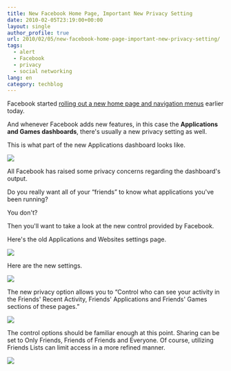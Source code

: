 ```yaml
---
title: New Facebook Home Page, Important New Privacy Setting
date: 2010-02-05T23:19:00+00:00
layout: single
author_profile: true
url: 2010/02/05/new-facebook-home-page-important-new-privacy-setting/
tags:
  - alert
  - Facebook
  - privacy
  - social networking
lang: en
category: techblog
---
```

Facebook started [rolling out a new home page and navigation menus](http://blog.facebook.com/blog.php?post=287459122130) earlier today.

And whenever Facebook adds new features, in this case the **Applications and Games dashboards**, there's usually a new privacy setting as well.

This is what part of the new Applications dashboard looks like.

[![](http://3.bp.blogspot.com/_vaUVXcmC3OI/S2yfsRqXtlI/AAAAAAAAA04/CZDgj_046HE/s640/Facebook_Privacy_Activity_04.png)](http://3.bp.blogspot.com/_vaUVXcmC3OI/S2yfsRqXtlI/AAAAAAAAA04/CZDgj_046HE/s1600-h/Facebook_Privacy_Activity_04.png)

All Facebook has raised some privacy concerns regarding the dashboard's output.

Do you really want all of your “friends” to know what applications you've been running?

You don't?

Then you'll want to take a look at the new control provided by Facebook.

Here's the old Applications and Websites settings page.

[![](http://1.bp.blogspot.com/_vaUVXcmC3OI/S2yfoxzXu7I/AAAAAAAAA0g/Krs48fY38GE/s640/Facebook_Privacy_Activity_01.png)](http://1.bp.blogspot.com/_vaUVXcmC3OI/S2yfoxzXu7I/AAAAAAAAA0g/Krs48fY38GE/s1600-h/Facebook_Privacy_Activity_01.png)

Here are the new settings.

[![](http://2.bp.blogspot.com/_vaUVXcmC3OI/S2yfq0GgtjI/AAAAAAAAA0o/T3tAURniwQI/s640/Facebook_Privacy_Activity_02.png)](http://2.bp.blogspot.com/_vaUVXcmC3OI/S2yfq0GgtjI/AAAAAAAAA0o/T3tAURniwQI/s1600-h/Facebook_Privacy_Activity_02.png)

The new privacy option allows you to “Control who can see your activity in the Friends' Recent Activity, Friends' Applications and Friends' Games sections of these pages.”

[![](http://4.bp.blogspot.com/_vaUVXcmC3OI/S2yfrUEMa1I/AAAAAAAAA0w/wor3YTqIgS4/s640/Facebook_Privacy_Activity_03.png)](http://4.bp.blogspot.com/_vaUVXcmC3OI/S2yfrUEMa1I/AAAAAAAAA0w/wor3YTqIgS4/s1600-h/Facebook_Privacy_Activity_03.png)

The control options should be familiar enough at this point. Sharing can be set to Only Friends, Friends of Friends and Everyone. Of course, utilizing Friends Lists can limit access in a more refined manner.

[![](http://2.bp.blogspot.com/_vaUVXcmC3OI/S2yftKEfnpI/AAAAAAAAA1A/yyPm1p4oqjM/s640/Facebook_Privacy_Activity_05.png)](http://2.bp.blogspot.com/_vaUVXcmC3OI/S2yftKEfnpI/AAAAAAAAA1A/yyPm1p4oqjM/s1600-h/Facebook_Privacy_Activity_05.png)